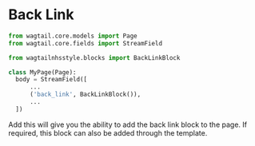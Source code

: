 # Back Link

```py
from wagtail.core.models import Page
from wagtail.core.fields import StreamField

from wagtailnhsstyle.blocks import BackLinkBlock

class MyPage(Page):
  body = StreamField([
      ...
      ('back_link', BackLinkBlock()),
      ...
  ])
```

Add this will give you the ability to add the back link block to the page. If required, this block can also be added through the template.

